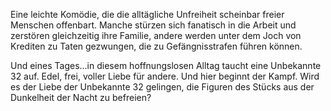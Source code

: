 <p>Eine leichte Komödie, die die alltägliche Unfreiheit scheinbar freier Menschen offenbart.  Manche stürzen sich fanatisch in die Arbeit und zerstören gleichzeitig ihre Familie, andere werden unter dem Joch von Krediten zu Taten gezwungen, die zu Gefängnisstrafen führen können.</p>
<p>Und eines Tages...in diesem hoffnungslosen Alltag taucht eine Unbekannte 32 auf.  Edel, frei, voller Liebe für andere.  Und hier beginnt der Kampf.  Wird es der Liebe der Unbekannte 32 gelingen, die Figuren des Stücks aus der Dunkelheit der Nacht zu befreien?</p>
